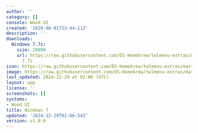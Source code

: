 ```yaml
---
author: ''
category: []
console: Wood UI
created: '2020-06-01T23:44:11Z'
description: ''
downloads:
  Windows 7.7z:
    size: 29090
    url: https://raw.githubusercontent.com/DS-Homebrew/twlmenu-extras/master/_nds/TWiLightMenu/akmenu/themes/Windows
      7.7z
icon: https://raw.githubusercontent.com/DS-Homebrew/twlmenu-extras/master/unistore/icons/ak.png
image: https://raw.githubusercontent.com/DS-Homebrew/twlmenu-extras/master/unistore/icons/ak.png
last_updated: 2024-12-29 at 02:06 (UTC)
layout: app
license: ''
screenshots: []
systems:
- Wood UI
title: Windows 7
updated: '2024-12-29T02:06:54Z'
version: v1.0.0
---
```

